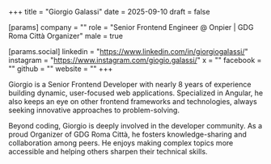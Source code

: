 +++
title = "Giorgio Galassi"
date = 2025-09-10
draft = false

[params]
company = ""
role = "Senior Frontend Engineer @ Onpier | GDG Roma Città Organizer"
male = true

[params.social]
linkedin = "https://www.linkedin.com/in/giorgiogalassi/"
instagram = "https://www.instagram.com/giogio.galassi/"
x = ""
facebook = ""
github = ""
website = ""
+++

Giorgio is a Senior Frontend Developer with nearly 8 years of experience building dynamic, user-focused web applications. Specialized in Angular, he also keeps an eye on other frontend frameworks and technologies, always seeking innovative approaches to problem-solving.

Beyond coding, Giorgio is deeply involved in the developer community. As a proud Organizer of GDG Roma Città, he fosters knowledge-sharing and collaboration among peers. He enjoys making complex topics more accessible and helping others sharpen their technical skills.
